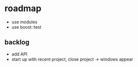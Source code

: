 # roadmap
- use modules
- use boost::test

## backlog
- add API
- start up with recent project, close project
  -> windows appear
